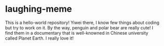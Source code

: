 # laughing-meme
This is a hello-world repository!
Yiwei there, I know few things about coding but try to work on it.
By the way, penguin and polar bear are really cute! I find them in a documentary that is well-knowned in Chinese university called Planet Earth. I really love it!

